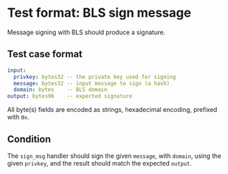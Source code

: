 # Test format: BLS sign message

Message signing with BLS should produce a signature. 

## Test case format

```yaml
input:
  privkey: bytes32 -- the private key used for signing
  message: bytes32 -- input message to sign (a hash)
  domain: bytes    -- BLS domain
output: bytes96    -- expected signature
```

All byte(s) fields are encoded as strings, hexadecimal encoding, prefixed with `0x`.


## Condition

The `sign_msg` handler should sign the given `message`, with `domain`, using the given `privkey`, and the result should match the expected `output`.
